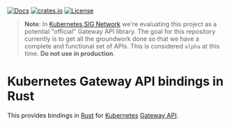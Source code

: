 [![Docs](https://img.shields.io/badge/docs-docs.rs-ff69b4.svg)](https://docs.rs/gateway-api/)
[![crates.io](https://img.shields.io/crates/v/gateway-api.svg)](https://crates.io/crates/gateway-api)
[![License](https://img.shields.io/badge/license-mit-blue.svg)](https://raw.githubusercontent.com/kube-rs/gateway-api-rs/main/LICENSE)

> **Note**: In [Kubernetes SIG Network][signet] we're evaluating this project
> as a potential "official" Gateway API library. The goal for this repository
> currently is to get all the groundwork done so that we have a complete and
> functional set of APIs. This is considered `alpha` at this time.
> **Do not use in production**.

[signet]:https://github.com/kubernetes/community/tree/master/sig-network

# Kubernetes Gateway API bindings in Rust

This provides bindings in [Rust][rust] for [Kubernetes][k8s] [Gateway
API][gwapi].

[rust]:https://rust-lang.org
[k8s]:https://kubernetes.io
[gwapi]:https://gateway-api.sigs.k8s.io/
[signet]:https://github.com/kubernetes/community/tree/master/sig-network

